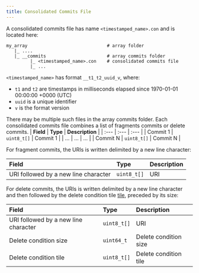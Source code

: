 ```yaml
---
title: Consolidated Commits File
---
```


A consolidated commits file has name `<timestamped_name>.con` and is located here:

```
my_array                              # array folder
   |_ ....
   |_ __commits                       # array commits folder
         |_ <timestamped_name>.con    # consolidated commits file
         |_ ...
```

`<timestamped_name>` has format `__t1_t2_uuid_v`, where:

* `t1` and `t2` are timestamps in milliseconds elapsed since 1970-01-01 00:00:00 +0000 (UTC)
* `uuid` is a unique identifier
* `v` is the format version

There may be multiple such files in the array commits folder. Each consolidated commits file combines a list of fragments commits or delete commits. 
| **Field** | **Type** | **Description** |
| :--- | :--- | :--- |
| Commit 1 | `uint8_t[]` | Commit 1 |
| … | … | … |
| Commit N | `uint8_t[]` | Commit N |

For fragment commits, the URIs is written delimited by a new line character:

| **Field** | **Type** | **Description** |
| :--- | :--- | :--- |
| URI  followed by a new line character | `uint8_t[]` | URI |

For delete commits, the URIs is written delimited by a new line character and then followed by the delete condition tile [tile](./tile.md), preceded by its size:

| **Field** | **Type** | **Description** |
| :--- | :--- | :--- |
| URI  followed by a new line character | `uint8_t[]` | URI |
| Delete condition size | `uint64_t` | Delete condition size |
| Delete condition tile | `uint8_t[]` | Delete condition tile |
